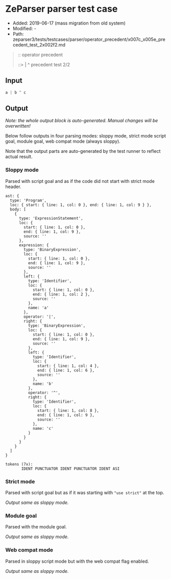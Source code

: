 # ZeParser parser test case

- Added: 2019-06-17 (mass migration from old system)
- Modified: -
- Path: zeparser3/tests/testcases/parser/operator_precedent/x007c_x005e_precedent_test_2x002f2.md

> :: operator precedent
>
> ::> | ^ precedent test 2/2

## Input

`````js
a | b ^ c
`````

## Output

_Note: the whole output block is auto-generated. Manual changes will be overwritten!_

Below follow outputs in four parsing modes: sloppy mode, strict mode script goal, module goal, web compat mode (always sloppy).

Note that the output parts are auto-generated by the test runner to reflect actual result.

### Sloppy mode

Parsed with script goal and as if the code did not start with strict mode header.

`````
ast: {
  type: 'Program',
  loc: { start: { line: 1, col: 0 }, end: { line: 1, col: 9 } },
  body: [
    {
      type: 'ExpressionStatement',
      loc: {
        start: { line: 1, col: 0 },
        end: { line: 1, col: 9 },
        source: ''
      },
      expression: {
        type: 'BinaryExpression',
        loc: {
          start: { line: 1, col: 0 },
          end: { line: 1, col: 9 },
          source: ''
        },
        left: {
          type: 'Identifier',
          loc: {
            start: { line: 1, col: 0 },
            end: { line: 1, col: 2 },
            source: ''
          },
          name: 'a'
        },
        operator: '|',
        right: {
          type: 'BinaryExpression',
          loc: {
            start: { line: 1, col: 0 },
            end: { line: 1, col: 9 },
            source: ''
          },
          left: {
            type: 'Identifier',
            loc: {
              start: { line: 1, col: 4 },
              end: { line: 1, col: 6 },
              source: ''
            },
            name: 'b'
          },
          operator: '^',
          right: {
            type: 'Identifier',
            loc: {
              start: { line: 1, col: 8 },
              end: { line: 1, col: 9 },
              source: ''
            },
            name: 'c'
          }
        }
      }
    }
  ]
}

tokens (7x):
       IDENT PUNCTUATOR IDENT PUNCTUATOR IDENT ASI
`````

### Strict mode

Parsed with script goal but as if it was starting with `"use strict"` at the top.

_Output same as sloppy mode._

### Module goal

Parsed with the module goal.

_Output same as sloppy mode._

### Web compat mode

Parsed in sloppy script mode but with the web compat flag enabled.

_Output same as sloppy mode._
